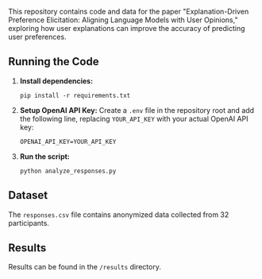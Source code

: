 This repository contains code and data for the paper "Explanation-Driven Preference Elicitation: Aligning Language Models with User Opinions," exploring how user explanations can improve the accuracy of predicting user preferences.

## Running the Code

1. **Install dependencies:** 
   ```
   pip install -r requirements.txt
   ```


2. **Setup OpenAI API Key:** 
Create a `.env` file in the repository root and add the following line, replacing `YOUR_API_KEY` with your actual OpenAI API key:
    ```
    OPENAI_API_KEY=YOUR_API_KEY
    ```

3. **Run the script:**
    ```
    python analyze_responses.py
    ```

## Dataset
The `responses.csv` file contains anonymized data collected from 32 participants.

## Results
Results can be found in the `/results` directory.

